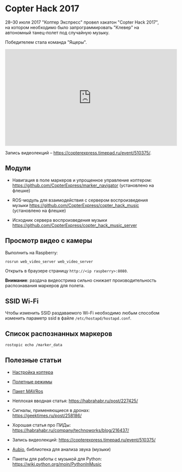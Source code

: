 Copter Hack 2017
===

28–30 июля 2017 "Коптер Экспресс" провел хакатон "Copter Hack 2017", на котором необходимо было запрограммировать "Клевер" на автономный танец-полет под случайную музыку.

Победителем стала команда "Ящеры".

<iframe width="560" height="315" src="https://www.youtube.com/embed/xgXheg3TTs4?rel=0" frameborder="0" allowfullscreen></iframe>

Запись видеолекций – https://copterexpress.timepad.ru/event/510375/.

Модули
---

* Навигация в поле маркеров и упрощенное управление коптером: https://github.com/CopterExpress/marker_navigator (установлено на флешке)

* ROS-модуль для взаимодействия с сервером воспроизведения музыки https://github.com/CopterExpress/copter_hack_music (установлено на флешке)

* Исходник сервера воспроизведения музыки https://github.com/CopterExpress/copter_hack_music_server

Просмотр видео с камеры
---

Выполнить на Raspberry:

```bash
rosrun web_video_server web_video_server
```

Открыть в браузере страницу ``http://<ip raspberry>:8080``.

**Внимание**: раздача видеострима сильно снижает производительность распознавания маркеров для полета.

SSID Wi-Fi
---

Чтобы изменить SSID раздаваемого Wi-Fi необходимо любым способом изменить параметр ssid в файле ``/etc/hostapd/hostapd.conf``.

Список распознанных маркеров
---

```bash
rostopic echo /marker_data
```

Полезные статьи
---

* [Настройка коптера](setup.md)

* [Полетные режимы](modes.md)

* [Пакет MAVRos](mavros.md)

* Неплохая вводная статья: https://habrahabr.ru/post/227425/

* Сигналы, применяющиеся в дронах: https://geektimes.ru/post/258186/

* Хорошая статья про ПИДы: https://habrahabr.ru/company/technoworks/blog/216437/

* Запись видеолекций: https://copterexpress.timepad.ru/event/510375/

* [Aubio](https://aubio.org), библиотека для анализа звука (музыки)

* Пакеты для работы с музыкой для Python: https://wiki.python.org/moin/PythonInMusic
